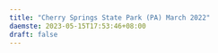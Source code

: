 ```yaml
---
title: "Cherry Springs State Park (PA) March 2022"
daemste: 2023-05-15T17:53:46+08:00
draft: false
---
```


